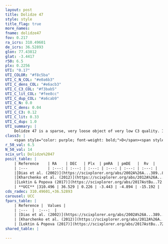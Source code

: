 ```yaml
---
layout: post
title: Dolidze 47
style: style
title_flag: true
more_names: 
fname: dolidze47
fov: 0.217
ra_icrs: 310.49601
de_icrs: 36.52893
glon: 77.43812
glat: -3.4417
r50: 6.5
plx: 0.2256
UTI: "0.17"
UTI_COLOR: "#f8c5ba"
UTI_C_N_COL: "#e0a6b3"
UTI_C_dens_COL: "#e6acb3"
UTI_C_C3_COL: "#f3bab5"
UTI_C_lit_COL: "#fee8cc"
UTI_C_dup_COL: "#a6cab9"
UTI_C_N: 0.0
UTI_C_dens: 0.04
UTI_C_C3: 0.12
UTI_C_lit: 0.33
UTI_C_dup: 1.0
UTI_summary: |
    Dolidze 47 is a sparse, very loose object of very low C3 quality. It is poorly studied in the literature, with no articles listed in the last 8 years.<br><br><span style="color: #99180f; font-weight: bold;">Warning: </span>contains less than 25 stars with <i>P>0.5</i> estimated.
class3: |
    <span style="color: purple; font-weight: bold;">D</span><span style="color: red; font-weight: bold;">C</span>
r_50_val: 6.5
N_50_val: 14
scix_url: Dolidze%2047
posit_table: |
    | Reference    | RA    | DEC   | Plx  | pmRA  | pmDE   |  Rv  |
    | :---         | :---: | :---: | :---: | :---: | :---: | :---: |
    |[Dias et al. (2002)](https://scixplorer.org/abs/2002A%26A...389..871D) | 310.479 | 36.577 | -- | -2.28 | -3.57 | -- |
    |[Kharchenko et al. (2012)](https://scixplorer.org/abs/2012A%26A...543A.156K) | 310.437 | 36.517 | -- | -2.0 | -1.23 | -- |
    |[Loktin & Popova (2017)](https://scixplorer.org/abs/2017AstBu..72..257L) | 310.485 | 36.577 | -- | -1.013 | -1.023 | -- |
    | **UCC** |310.496 | 36.529 | 0.226 | -3.443 | -4.894 | -15.192 | 
cds_radec: 310.49601,+36.52893
carousel: UCC
fpars_table: |
    | Reference |  Values |
    | :---  |  :---:  |
    | [Dias et al. (2002)](https://scixplorer.org/abs/2002A%26A...389..871D) | `E(B-V)=0.77, Dist=2293.0, Age=8.4` |
    | [Kharchenko et al. (2012)](https://scixplorer.org/abs/2012A%26A...543A.156K) | `e_bv=0.77, distance=2293, log_age=8.4` |
    | [Loktin & Popova (2017)](https://scixplorer.org/abs/2017AstBu..72..257L) | `E(B-V)=0.123, Dmod=11.49, logt=9.16` |
shared_table: |
    
---
```

